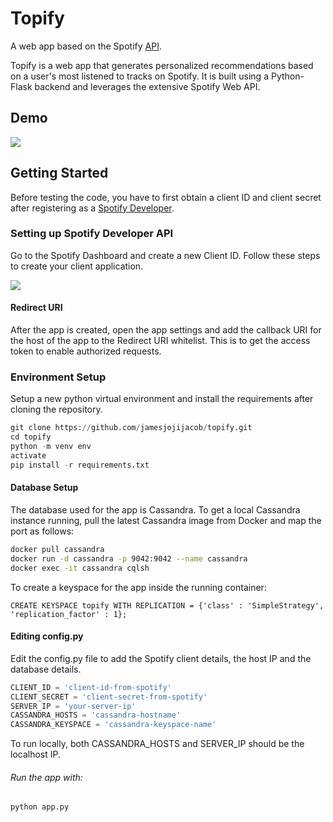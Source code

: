 # Topify

A web app based on the Spotify [API](<https://developer.spotify.com/documentation/web-api/>).

Topify is a web app that generates personalized recommendations based on a user's most listened to tracks on Spotify. It is built using a Python-Flask backend and leverages the extensive Spotify Web API.

## Demo
<img src="https://media.giphy.com/media/28cSpGz3YLKB8fY1WH/giphy.gif">


## Getting Started

Before testing the code, you have to first obtain a client ID and client secret after registering as a [Spotify Developer](https://developer.spotify.com/dashboard/).

### Setting up Spotify Developer API

Go to the Spotify Dashboard and create a new Client ID. Follow these steps to create your client application.

<img src="https://imgur.com/QJCgwJ1.jpg">

#### Redirect URI

After the app is created, open the app settings and add the callback URI for the host of the app to the Redirect URI whitelist. This is to get the access token to enable authorized requests.

### Environment Setup

Setup a new python virtual environment and install the requirements after cloning the repository.

```python
git clone https://github.com/jamesjojijacob/topify.git
cd topify
python -m venv env
activate
pip install -r requirements.txt
```
#### Database Setup

The database used for the app is Cassandra. To get a local Cassandra instance running, pull the latest Cassandra image from Docker and map the port as follows:

```bash
docker pull cassandra
docker run -d cassandra -p 9042:9042 --name cassandra
docker exec -it cassandra cqlsh
```
To create a keyspace for the app inside the running container:

```CQL
CREATE KEYSPACE topify WITH REPLICATION = {'class' : 'SimpleStrategy', 'replication_factor' : 1};
```
#### Editing config.py

Edit the config.py file to add the Spotify client details, the host IP and the database details.

```python
CLIENT_ID = 'client-id-from-spotify'
CLIENT_SECRET = 'client-secret-from-spotify'
SERVER_IP = 'your-server-ip'
CASSANDRA_HOSTS = 'cassandra-hostname'
CASSANDRA_KEYSPACE = 'cassandra-keyspace-name'
```
To run locally, both CASSANDRA_HOSTS and SERVER_IP should be the localhost IP.

###### Run the app with:

```python
python app.py
```

